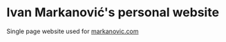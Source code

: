 # Ivan Markanović's personal website
Single page website used for [markanovic.com](https://markanovic.com)